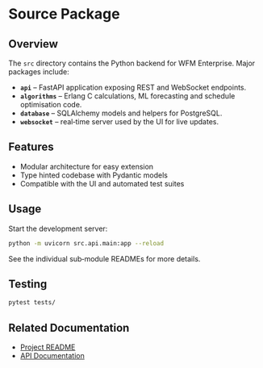 # Source Package

## Overview
The `src` directory contains the Python backend for WFM Enterprise.  Major packages include:

- **`api`** – FastAPI application exposing REST and WebSocket endpoints.
- **`algorithms`** – Erlang C calculations, ML forecasting and schedule optimisation code.
- **`database`** – SQLAlchemy models and helpers for PostgreSQL.
- **`websocket`** – real‑time server used by the UI for live updates.

## Features
- Modular architecture for easy extension
- Type hinted codebase with Pydantic models
- Compatible with the UI and automated test suites

## Usage
Start the development server:
```bash
python -m uvicorn src.api.main:app --reload
```
See the individual sub‑module READMEs for more details.

## Testing
```bash
pytest tests/
```

## Related Documentation
- [Project README](../README.md)
- [API Documentation](../docs/api/api_reference.md)

